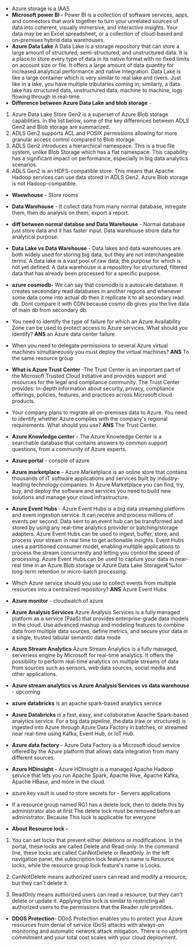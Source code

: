 - Azure storage is a IAAS
- **Microsoft power BI -** Power BI is a collection of software services, apps, and connectors that work together to turn your unrelated sources of data into coherent, visually immersive, and interactive insights. Your data may be an Excel spreadsheet, or a collection of cloud-based and on-premises hybrid data warehouses.
- **Azure Data Lake** A Data Lake is a storage repository that can store a large amount of structured, semi-structured, and unstructured data. It is a place to store every type of data in its native format with no fixed limits on account size or file. It offers a large amount of data quantity for increased analytical performance and native integration.
Data Lake is like a large container which is very similar to real lake and rivers. Just like in a lake, you have multiple tributaries coming in; similarly, a data lake has structured data, unstructured data, machine to machine, logs flowing through in real-time.
- **Difference between Azure Data Lake and blob storage** - 
1) Azure Data Lake Store Gen2 is a superset of Azure Blob storage capabilities. In the list below, some of the key differences between ADLS Gen2 and Blob storage are summarized.
2) ADLS Gen2 supports ACL and POSIX permissions allowing for more granular access control compared to Blob storage.
3) ADLS Gen2 introduces a hierarchical namespace. This is a true file system, unlike Blob Storage which has a flat namespace. This capability has a significant impact on performance, especially in big data analytics scenarios.
4) ADLS Gen2 is an HDFS-compatible store. This means that Apache Hadoop services can use data stored in ADLS Gen2. Azure Blob storage is not Hadoop-compatible.
- **Waewhouse** - Store rooms
- **Data Warehouse** - It collect data from many normal database, intregate them, then do analysis on them, export a report.
- **diff between normal databse and Data Warehouse** - Normal database just store data and it has faster input. Data warehouse strore data for analytical purpose.
- **Data Lake vs Data Warehouse** - Data lakes and data warehouses are both widely used for storing big data, but they are not interchangeable terms. A data lake is a vast pool of raw data, the purpose for which is not yet defined. A data warehouse is a repository for structured, filtered data that has already been processed for a specific purpose. 
- **azure cosmodb-** We can say that cosmodb is a autoscale database. It creates seceondary read databases in another regions and whenever some data come into actual db then it replicate it to all secondary read db. Dont compare it with CDN because cosmo db gives you the live data of main db from secondary db.
- You need to identify the type of failure for which an Azure Availability Zone can be used to protect access to Azure services.
What should you identify? **ANS**  an Azure data center failure
- When you need to delegate permissions to several Azure virtual machines simultaneously you must deploy the virtual machines? **ANS** To the same resource group
- **What is Azure Trust Center** -The Trust Center is an important part of the Microsoft Trusted Cloud Initiative and provides support and resources for the legal and compliance community. The Trust Center provides: In-depth information about security, privacy, compliance offerings, policies, features, and practices across Microsoft cloud products.
- Your company plans to migrate all on-premises data to Azure. You need to identify whether Azure complies with the company's regional requirements. What should you use? **ANS**  The Trust Center.
- **Azure Knowledge center** - The Azure Knowledge Center is a searchable database that contains answers to common support questions, from a community of Azure experts.
- **Azure portal** - console of azure
- **Azure marketplace** - Azure Marketplace is an online store that contains thousands of IT software applications and services built by industry-leading technology companies. In Azure Marketplace you can find, try, buy, and deploy the software and services you need to build new solutions and manage your cloud infrastructure.
- **Azure Event Hubs** - Azure Event Hubs is a big data streaming platform and event ingestion service. It can receive and process millions of events per second. Data sent to an event hub can be transformed and stored by using any real-time analytics provider or batching/storage adapters.
Azure Event Hubs can be used to ingest, buffer, store, and process your stream in real time to get actionable insights. Event Hubs uses a partitioned consumer model, enabling multiple applications to process the stream concurrently and letting you control the speed of processing.
Azure Event Hubs can be used to capture your data in near-real time in an Azure Blob storage or Azure Data Lake Storageג€‰for long-term retention or micro-batch processing.
- Which Azure service should you use to collect events from multiple resources into a centralized repository? **ANS** Azure Event Hubs
- **Azure monitor** - cloudwatch of azure
- **Azure Analysis Services** Azure Analysis Services is a fully managed platform as a service (PaaS) that provides enterprise-grade data models in the cloud. Use advanced mashup and modeling features to combine data from multiple data sources, define metrics, and secure your data in a single, trusted tabular semantic data mode
- **Azure Stream Analytics** Azure Stream Analytics is a fully managed, serverless engine by Microsoft for real-time analytics. It offers the possibility to perform real-time analytics on multiple streams of data from sources such as sensors, web data sources, social media and other applications.
- **Azure stream analytics vs Azure Analysis Services vs data warehouse** -
upcoming

- **azure databricks** is an apache spark-based analytics service
- **Azure Databricks** is a fast, easy, and collaborative Apache Spark-based analytics service. For a big data pipeline, the data (raw or structured) is ingested into Azure through Azure Data Factory in batches, or streamed near real-time using Kafka, Event Hub, or IoT Hub.
- **Azure data factory** - Azure Data Factory is a Microsoft cloud service offered by the Azure platform that allows data integration from many different sources. 
- **Azure HDinsight** - Azure HDInsight is a managed Apache Hadoop service that lets you run Apache Spark, Apache Hive, Apache Kafka, Apache HBase, and more in the cloud.
- azure key vault is used to store secrets for - Servers applications
- If a resource group named RG1 has a delete lock, then to delete this by administrator also at first The delete lock must be removed before an administrator. Because This lock is applicable for everyone
- **About Resource lock -**
1) You can set locks that prevent either deletions or modifications. In the portal, these locks are called Delete and Read-only. In the command line, these locks are called CanNotDelete or ReadOnly. In the left navigation panel, the subscription lock feature's name is Resource locks, while the resource group lock feature's name is Locks.

2) CanNotDelete means authorized users can read and modify a resource, but they can't delete it.
3) ReadOnly means authorized users can read a resource, but they can't delete or update it. Applying this lock is similar to restricting all authorized users to the permissions that the Reader role provides.
- **DDOS Protection**- DDoS Protection enables you to protect your Azure resources from denial of service (DoS) attacks with always-on monitoring and automatic network attack mitigation. There is no upfront commitment and your total cost scales with your cloud deployment.
